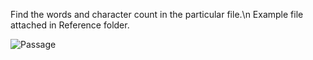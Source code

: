 Find the words and character count in the particular file.\n
Example file attached in Reference folder.

![Passage](https://github.com/Arulrajgopal/Word_Character_Count_Spark/assets/122370244/945380b2-e0cc-4c59-bda9-48b9c51b8bee)


